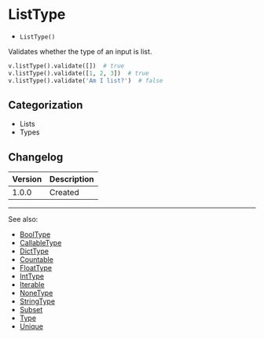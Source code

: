 # ListType

- `ListType()`

Validates whether the type of an input is list.

```python
v.listType().validate([])  # true
v.listType().validate([1, 2, 3])  # true
v.listType().validate('Am I list?')  # false
```

## Categorization

- Lists
- Types

## Changelog

Version | Description
--------|-------------
  1.0.0 | Created

***
See also:

- [BoolType](BoolType.md)
- [CallableType](CallableType.md)
- [DictType](DictType.md)
- [Countable](Countable.md)
- [FloatType](FloatType.md)
- [IntType](IntType.md)
- [Iterable](Iterable.md)
- [NoneType](NoneType.md)
- [StringType](StringType.md)
- [Subset](Subset.md)
- [Type](Type.md)
- [Unique](Unique.md)